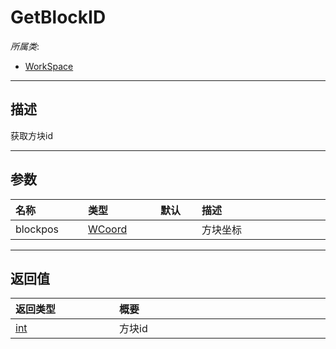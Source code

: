 # GetBlockID

*所属类*:
* [WorkSpace](/Api/Classes/Scene/WorkSpace.md)
------------------------------------------------------------------------------------------
## 描述

获取方块id

------------------------------------------------------------------------------------------
## 参数

|<div style="width:100px">名称</div>|<div style="width:100px">类型</div>|<div style="width:50px">默认</div>|<div style="width:350px">描述</div>|
|:---|:---|:---|:---|
|blockpos|[WCoord](/Api/DataType/WCoord.md)||方块坐标|

------------------------------------------------------------------------------------------
## 返回值

|<div style="width:150px">返回类型</div>|<div style="width:520px">概要</div>|
|:---|:---|
|[int](/Api/DataType/Number.md)|方块id|
